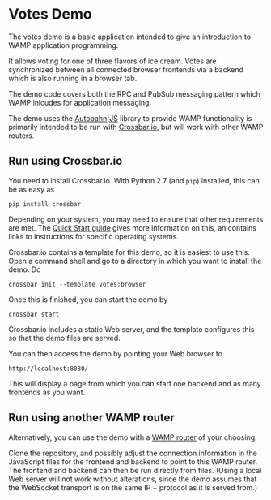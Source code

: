 # Votes Demo

The votes demo is a basic application intended to give an introduction to WAMP application programming. 

It allows voting for one of three flavors of ice cream. Votes are synchronized between all connected browser frontends via a backend which is also running in a browser tab.

The demo code covers both the RPC and PubSub messaging pattern which WAMP inlcudes for application messaging. 

The demo uses the [Autobahn|JS](http://autobahn.ws/js/) library to provide WAMP functionality  is primarily intended to be run with [Crossbar.io](http://crossbar.io/), but will work with other WAMP routers.

## Run using Crossbar.io

You need to install Crossbar.io. With Python 2.7 (and `pip`) installed, this can be as easy as

```
pip install crossbar
```

Depending on your system, you may need to ensure that other requirements are met. The [Quick Start guide](http://crossbar.io/docs/Quick-Start/) gives more information on this, an contains links to instructions for specific operating systems.

Crossbar.io contains a template for this demo, so it is easiest to use this. Open a command shell and go to a directory in which you want to install the demo. Do

```
crossbar init --template votes:browser
```

Once this is finished, you can start the demo by

```
crossbar start
```

Crossbar.io includes a static Web server, and the template configures this so that the demo files are served.

You can then access the demo by pointing your Web browser to 

```
http://localhost:8080/
```

This will display a page from which you can start one backend and as many frontends as you want.

## Run using another WAMP router

Alternatively, you can use the demo with a [WAMP router](http://wamp.ws/implementations/) of your choosing.

Clone the repository, and possibly adjust the connection information in the JavaScript files for the frontend and backend to point to this WAMP router. The frontend and backend can then be run directly from files. (Using a local Web server will not work without alterations, since the demo assumes that the WebSocket transport is on the same IP + protocol as it is served from.)
